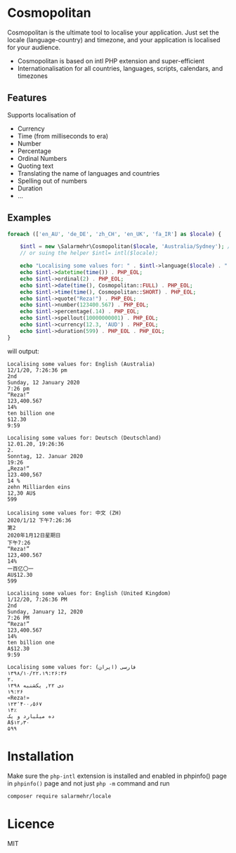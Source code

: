 Cosmopolitan 
============
Cosmopolitan is the ultimate tool to localise your application. Just set the locale (language-country) and timezone, and your
application is localised for your audience.

- Cosmopolitan is based on intl PHP extension and super-efficient
- Internationalisation for all countries, languages, scripts, calendars, and timezones

Features
---------
Supports localisation of

- Currency
- Time (from milliseconds to era)
- Number
- Percentage
- Ordinal Numbers
- Quoting text
- Translating the name of languages and countries
- Spelling out of numbers
- Duration
- ...

Examples
--------
~~~~~php
foreach (['en_AU', 'de_DE', 'zh_CH', 'en_UK', 'fa_IR'] as $locale) {

    $intl = new \Salarmehr\Cosmopolitan($locale, 'Australia/Sydney'); // all 
    // or suing the helper $intl= intl($locale);

    echo "Localising some values for: " . $intl->language($locale) . " (" . $intl->country($locale) . ")" . PHP_EOL;
    echo $intl->datetime(time()) . PHP_EOL;
    echo $intl->ordinal(2) . PHP_EOL;
    echo $intl->date(time(), Cosmopolitan::FULL) . PHP_EOL;
    echo $intl->time(time(), Cosmopolitan::SHORT) . PHP_EOL;
    echo $intl->quote("Reza!") . PHP_EOL;
    echo $intl->number(123400.567) . PHP_EOL;
    echo $intl->percentage(.14) . PHP_EOL;
    echo $intl->spellout(10000000001) . PHP_EOL;
    echo $intl->currency(12.3, 'AUD') . PHP_EOL;
    echo $intl->duration(599) . PHP_EOL . PHP_EOL;
}
~~~~~~
will output:
~~~~
Localising some values for: English (Australia)
12/1/20, 7:26:36 pm
2nd
Sunday, 12 January 2020
7:26 pm
“Reza!”
123,400.567
14%
ten billion one
$12.30
9:59

Localising some values for: Deutsch (Deutschland)
12.01.20, 19:26:36
2.
Sonntag, 12. Januar 2020
19:26
„Reza!“
123.400,567
14 %
zehn Milliarden eins
12,30 AU$
599

Localising some values for: 中文 (ZH)
2020/1/12 下午7:26:36
第2
2020年1月12日星期日
下午7:26
“Reza!”
123,400.567
14%
一百亿〇一
AU$12.30
599

Localising some values for: English (United Kingdom)
1/12/20, 7:26:36 PM
2nd
Sunday, January 12, 2020
7:26 PM
“Reza!”
123,400.567
14%
ten billion one
A$12.30
9:59

Localising some values for: فارسی (ایران)
۱۳۹۸/۱۰/۲۲،‏ ۱۹:۲۶:۳۶
۲.
۱۳۹۸ دی ۲۲, یکشنبه
۱۹:۲۶
«Reza!»
۱۲۳٬۴۰۰٫۵۶۷
۱۴٪
ده میلیارد و یک
‎A$۱۲٫۳۰
۵۹۹
~~~~

Installation
============
Make sure the `php-intl` extension is installed and enabled in phpinfo() page in `phpinfo()` page and not just `php -m` command and run
~~~    
composer require salarmehr/locale
~~~ 
Licence
=======
MIT